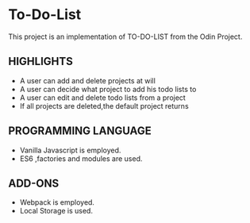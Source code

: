 # To-Do-List
This project is an implementation of TO-DO-LIST from the Odin Project.
## HIGHLIGHTS
* A user can add and delete projects at will
* A user can decide what project to add his todo lists to
* A user can edit and delete todo lists from a project
* If all projects are deleted,the default project returns

## PROGRAMMING LANGUAGE
* Vanilla Javascript is employed.
* ES6 ,factories and modules are used.

## ADD-ONS
* Webpack is employed.
* Local Storage is used.
